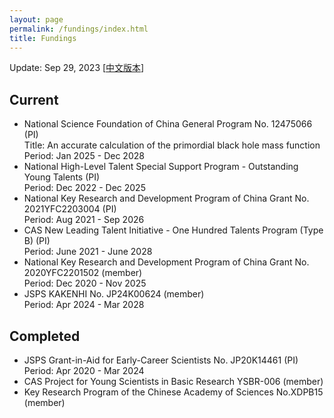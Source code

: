 ```yaml
---
layout: page
permalink: /fundings/index.html
title: Fundings
---
```


Update: Sep 29, 2023      [[中文版本](https://stonepi.github.io/file/fundings-zh/)]

## Current 

- National Science Foundation of China General Program No. 12475066 (PI) <br>Title: An accurate calculation of the primordial black hole mass function<br>Period: Jan 2025 - Dec 2028
- National High-Level Talent Special Support Program - Outstanding Young Talents (PI) <br>Period: Dec 2022 - Dec 2025
- National Key Research and Development Program of China Grant No. 2021YFC2203004 (PI) <br>Period: Aug 2021 - Sep 2026
- CAS New Leading Talent Initiative - One Hundred Talents Program (Type B) (PI) <br>Period: June 2021 - June 2028
- National Key Research and Development Program of China Grant No. 2020YFC2201502 (member) <br>Period: Dec 2020 - Nov 2025
- JSPS KAKENHI No. JP24K00624 (member) <br>Period: Apr 2024 - Mar 2028

## Completed

- JSPS Grant-in-Aid for Early-Career Scientists No. JP20K14461 (PI) <br>Period: Apr 2020 - Mar 2024
- CAS Project for Young Scientists in Basic Research YSBR-006 (member)
- Key Research Program of the Chinese Academy of Sciences No.XDPB15 (member)
